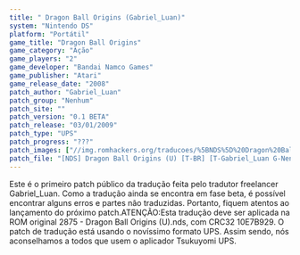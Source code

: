 ```yaml
---
title: " Dragon Ball Origins (Gabriel_Luan)"
system: "Nintendo DS"
platform: "Portátil"
game_title: "Dragon Ball Origins"
game_category: "Ação"
game_players: "2"
game_developer: "Bandai Namco Games"
game_publisher: "Atari"
game_release_date: "2008"
patch_author: "Gabriel_Luan"
patch_group: "Nenhum"
patch_site: ""
patch_version: "0.1 BETA"
patch_release: "03/01/2009"
patch_type: "UPS"
patch_progress: "???"
patch_images: ["//img.romhackers.org/traducoes/%5BNDS%5D%20Dragon%20Ball%20Origins%20-%20Gabriel_Luan%20-%201.png","//img.romhackers.org/traducoes/%5BNDS%5D%20Dragon%20Ball%20Origins%20-%20Gabriel_Luan%20-%202.jpg","//img.romhackers.org/traducoes/%5BNDS%5D%20Dragon%20Ball%20Origins%20-%20Gabriel_Luan%20-%203.jpg"]
patch_file: "[NDS] Dragon Ball Origins (U) [T-BR] [T-Gabriel_Luan G-Nenhum] [V-0.1 BETA A-2009].zip"
---
```

Este é o primeiro patch público da tradução feita pelo tradutor freelancer Gabriel_Luan. Como a tradução ainda se encontra em fase beta, é possível encontrar alguns erros e partes não traduzidas. Portanto, fiquem atentos ao lançamento do próximo patch.ATENÇÃO:Esta tradução deve ser aplicada na ROM original 2875 - Dragon Ball Origins (U).nds, com CRC32 10E7B929. O patch de tradução está usando o novíssimo formato UPS. Assim sendo, nós aconselhamos a todos que usem o aplicador Tsukuyomi UPS.